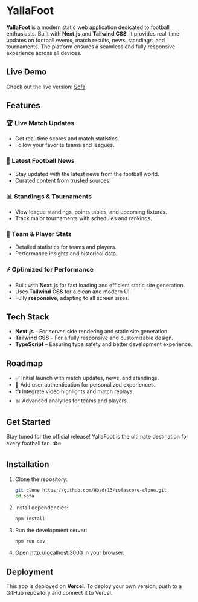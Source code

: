 # YallaFoot

**YallaFoot** is a modern static web application dedicated to football enthusiasts. Built with **Next.js** and **Tailwind CSS**, it provides real-time updates on football events, match results, news, standings, and tournaments. The platform ensures a seamless and fully responsive experience across all devices.

## Live Demo

Check out the live version: [Sofa](https://sofa-nu.vercel.app/ma/sl)

## Features

### 🏆 Live Match Updates
- Get real-time scores and match statistics.
- Follow your favorite teams and leagues.

### 📢 Latest Football News
- Stay updated with the latest news from the football world.
- Curated content from trusted sources.

### 📊 Standings & Tournaments
- View league standings, points tables, and upcoming fixtures.
- Track major tournaments with schedules and rankings.

### 🎯 Team & Player Stats
- Detailed statistics for teams and players.
- Performance insights and historical data.

### ⚡ Optimized for Performance
- Built with **Next.js** for fast loading and efficient static site generation.
- Uses **Tailwind CSS** for a clean and modern UI.
- Fully **responsive**, adapting to all screen sizes.

## Tech Stack
- **Next.js** – For server-side rendering and static site generation.
- **Tailwind CSS** – For a fully responsive and customizable design.
- **TypeScript** – Ensuring type safety and better development experience.

## Roadmap
- ✅ Initial launch with match updates, news, and standings.
- 🚀 Add user authentication for personalized experiences.
- 📺 Integrate video highlights and match replays.
- 📊 Advanced analytics for teams and players.

## Get Started
Stay tuned for the official release! YallaFoot is the ultimate destination for every football fan. ⚽🔥
## Installation

1. Clone the repository:

   ```bash
   git clone https://github.com/Hbadr13/sofascore-clone.git
   cd sofa
   ```

2. Install dependencies:

   ```bash
   npm install
   ```

3. Run the development server:

   ```bash
   npm run dev
   ```

4. Open [http://localhost:3000](http://localhost:3000) in your browser.

## Deployment

This app is deployed on **Vercel**. To deploy your own version, push to a GitHub repository and connect it to Vercel.

